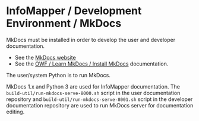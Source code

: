 # InfoMapper / Development Environment / MkDocs #

MkDocs must be installed in order to develop the user and developer documentation.

* See the [MkDocs website](https://www.mkdocs.org/)
* See the [OWF / Learn MkDocs / Install MkDocs](http://learn.openwaterfoundation.org/owf-learn-mkdocs/install/) documentation.

The user/system Python is to run MkDocs.

MkDocs 1.x and Python 3 are used for InfoMapper documentation.
The `build-util/run-mkdocs-serve-8000.sh` script in the user documentation repository and
`build-util/run-mkdocs-serve-8001.sh` script in the developer documentation
repository are used to run MkDocs server for documentation editing.
